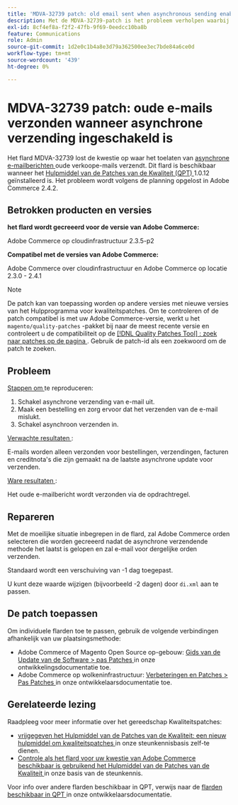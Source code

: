 ```yaml
---
title: 'MDVA-32739 patch: old email sent when asynchronous sending enabled'
description: Met de MDVA-32739-patch is het probleem verholpen waarbij [asynchrone e-mailmeldingen] (https://devdocs.magento.com/guides/v2.4/performance-best-practices/configuration.html#asynchronous-email-notifications) oude e-mails worden verzonden. Deze patch is beschikbaar wanneer [Quality Patches Tool (QPT)] (/help/announcements/adobe-commerce-announcements/magento-quality-patches-released-new-tool-to-self-serve-quality-patches.md) 1.0.12 is geïnstalleerd. Het probleem wordt volgens de planning opgelost in Adobe Commerce 2.4.2.
exl-id: 8cf4ef8a-f2f2-47fb-9f69-0eedcc10ba8b
feature: Communications
role: Admin
source-git-commit: 1d2e0c1b4a8e3d79a362500ee3ec7bde84a6ce0d
workflow-type: tm+mt
source-wordcount: '439'
ht-degree: 0%

---
```


# MDVA-32739 patch: oude e-mails verzonden wanneer asynchrone verzending ingeschakeld is

Het flard MDVA-32739 lost de kwestie op waar het toelaten van [ asynchrone e-mailberichten ](https://devdocs.magento.com/guides/v2.4/performance-best-practices/configuration.html#asynchronous-email-notifications) oude verkoope-mails verzendt. Dit flard is beschikbaar wanneer het [ Hulpmiddel van de Patches van de Kwaliteit (QPT) ](/help/announcements/adobe-commerce-announcements/magento-quality-patches-released-new-tool-to-self-serve-quality-patches.md) 1.0.12 geïnstalleerd is. Het probleem wordt volgens de planning opgelost in Adobe Commerce 2.4.2.

## Betrokken producten en versies

**het flard wordt gecreeerd voor de versie van Adobe Commerce:**

Adobe Commerce op cloudinfrastructuur 2.3.5-p2

**Compatibel met de versies van Adobe Commerce:**

Adobe Commerce over cloudinfrastructuur en Adobe Commerce op locatie 2.3.0 - 2.4.1

>[!NOTE]
>
>De patch kan van toepassing worden op andere versies met nieuwe versies van het Hulpprogramma voor kwaliteitspatches. Om te controleren of de patch compatibel is met uw Adobe Commerce-versie, werkt u het `magento/quality-patches` -pakket bij naar de meest recente versie en controleert u de compatibiliteit op de [[!DNL Quality Patches Tool] : zoek naar patches op de pagina ](https://devdocs.magento.com/quality-patches/tool.html#patch-grid) . Gebruik de patch-id als een zoekwoord om de patch te zoeken.

## Probleem

<u> Stappen om </u> te reproduceren:

1. Schakel asynchrone verzending van e-mail uit.
1. Maak een bestelling en zorg ervoor dat het verzenden van de e-mail mislukt.
1. Schakel asynchroon verzenden in.

<u> Verwachte resultaten </u>:

E-mails worden alleen verzonden voor bestellingen, verzendingen, facturen en creditnota&#39;s die zijn gemaakt na de laatste asynchrone update voor verzenden.

<u> Ware resultaten </u>:

Het oude e-mailbericht wordt verzonden via de opdrachtregel.

## Repareren

Met de moeilijke situatie inbegrepen in de flard, zal Adobe Commerce orden selecteren die worden gecreeerd nadat de asynchrone verzendende methode het laatst is gelopen en zal e-mail voor dergelijke orden verzenden.

Standaard wordt een verschuiving van -1 dag toegepast.

U kunt deze waarde wijzigen (bijvoorbeeld -2 dagen) door `di.xml` aan te passen.

## De patch toepassen

Om individuele flarden toe te passen, gebruik de volgende verbindingen afhankelijk van uw plaatsingsmethode:

* Adobe Commerce of Magento Open Source op-gebouw: [ Gids van de Update van de Software > pas Patches ](https://devdocs.magento.com/guides/v2.4/comp-mgr/patching/mqp.html) in onze ontwikkelingsdocumentatie toe.
* Adobe Commerce op wolkeninfrastructuur: [ Verbeteringen en Patches > Pas Patches ](https://devdocs.magento.com/cloud/project/project-patch.html) in onze ontwikkelaarsdocumentatie toe.

## Gerelateerde lezing

Raadpleeg voor meer informatie over het gereedschap Kwaliteitspatches:

* [ vrijgegeven het Hulpmiddel van de Patches van de Kwaliteit: een nieuw hulpmiddel om kwaliteitspatches ](/help/announcements/adobe-commerce-announcements/magento-quality-patches-released-new-tool-to-self-serve-quality-patches.md) in onze steunkennisbasis zelf-te dienen.
* [ Controle als het flard voor uw kwestie van Adobe Commerce beschikbaar is gebruikend het Hulpmiddel van de Patches van de Kwaliteit ](/help/support-tools/patches-available-in-qpt-tool/check-patch-for-magento-issue-with-magento-quality-patches.md) in onze basis van de steunkennis.

Voor info over andere flarden beschikbaar in QPT, verwijs naar de [ flarden beschikbaar in QPT ](https://devdocs.magento.com/quality-patches/tool.html#patch-grid) in onze ontwikkelaarsdocumentatie.
